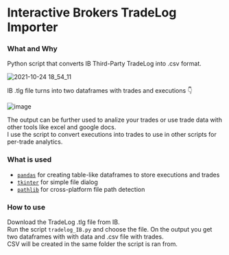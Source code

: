 # Interactive Brokers TradeLog Importer

### What and Why

Python script that converts IB Third-Party TradeLog into .csv format.

![2021-10-24 18_54_11](https://user-images.githubusercontent.com/6221944/138589055-9f353496-9be6-43ba-aa66-1ad172ba1a93.png)

IB .tlg file turns into two dataframes with trades and executions 👇

![image](https://user-images.githubusercontent.com/6221944/138589112-efa4a501-5d8b-4fbe-9def-2be875999cdd.png)

The output can be further used to analize your trades or use trade data with other tools like excel and google docs. </br>
I use the script to convert executions into trades to use in other scripts for per-trade analytics.

### What is used

- [`pandas`](https://pypi.org/project/pandas/) for creating table-like dataframes to store executions and trades
- [`tkinter`](https://docs.python.org/3/library/tkinter.html) for simple file dialog
- [`pathlib`](https://pypi.org/project/pathlib/) for cross-platform file path detection

### How to use

Download the TradeLog .tlg file from IB. </br>
Run the script `tradelog_IB.py` and choose the file. On the output you get two dataframes with with data and .csv file with trades. </br>
CSV will be created in the same folder the script is ran from. </br>

